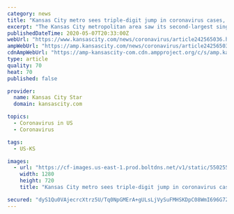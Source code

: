 ```yaml
---
category: news
title: "Kansas City metro sees triple-digit jump in coronavirus cases, but no new deaths"
excerpt: "The Kansas City metropolitan area saw its second-largest single-day jump of new COVID-19 cases Thursday with 118 cases confirmed and no new deaths. In total, the area that includes Kansas City and Jackson,"
publishedDateTime: 2020-05-07T20:33:00Z
webUrl: "https://www.kansascity.com/news/coronavirus/article242565036.html"
ampWebUrl: "https://amp.kansascity.com/news/coronavirus/article242565036.html"
cdnAmpWebUrl: "https://amp-kansascity-com.cdn.ampproject.org/c/s/amp.kansascity.com/news/coronavirus/article242565036.html"
type: article
quality: 70
heat: 70
published: false

provider:
  name: Kansas City Star
  domain: kansascity.com

topics:
  - Coronavirus in US
  - Coronavirus

tags:
  - US-KS

images:
  - url: "https://cf-images.us-east-1.prod.boltdns.net/v1/static/5502557046001/98449a17-9f85-4add-b176-2c2afabb1565/030fbaeb-4175-42fa-88c3-542ca2f3988d/1280x720/match/image.jpg"
    width: 1280
    height: 720
    title: "Kansas City metro sees triple-digit jump in coronavirus cases, but no new deaths"

secured: "dyS1Qu0VAjecrcXtrz5U/Tq0NpGMErA+gULsLjVySuFMHSKDpC08WmI696G7ZPELQ+eqMiE3d5nSja2gwNjNCRmpK2bCzJ9kM8eaZpR615pnhQ2GI0dZafQgmnYNtIu+tyPPbgGLv2o+XDhFsNwltNXqV+aPwQKaRmhFHXDFwbEcFxtbIHSHrfiVBESW4nvXRCKmF+LnrI/osTfcsFvh9QcJGZ4CYmsXXTkoInoj2YKIrF6C6KwgGKSGsBfUJK49AGVYZBJeYsPB8mjy5Dshuhp1mQfANOusYdV6pZqroEWcPBA20/4ds8Wmz+X7r1HhZ1dTiggxGnhpYugaS0xSIbToZ46wx8YEuXo3yOmce8LLl5DGbQs8m+aDOv875Y5vDYjQpJ7vwM8jArr8y2lfAjVKYn7JssPTjljxTTja3gUo+sr65xlprREKRp8Da9oB3vJgyb+dRLXPmrF7aYU+xjE+T9xmfUsKOcQKG7apJgg=;/aUJkMih/hC72T6kHBQfsg=="
---
```


